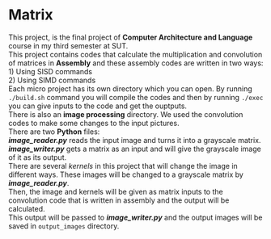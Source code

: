 # Matrix</br>
This project, is the final project of **Computer Architecture and Language** course in my third semester at SUT.</br>
This project contains codes that calculate the multiplication and convolution of matrices in **Assembly** and these assembly codes are written in two ways:</br>
    1) Using SISD commands</br>
    2) Using SIMD commands</br>
Each micro project has its own directory which you can open. By running `./build.sh` command you will compile the codes and then by running `./exec` you can give inputs to the code and get the ouptputs.</br>
There is also an **image processing** directory. We used the convolution codes to make some changes to the input pictures.</br>
  There are two **Python** files: </br>
    ***image_reader.py*** reads the input image and turns it into a grayscale matrix.</br>
    ***image_writer.py*** gets a matrix as an input and will give the grayscale image of it as its output.</br>
    There are several _kernels_ in this project that will change the image in different ways. These images will be changed to a grayscale matrix by ***image_reader.py***.</br>
    Then, the image and kernels will be given as matrix inputs to the convolution code that is written in assembly and the output will be calculated.</br>
    This output will be passed to ***image_writer.py*** and the output images will be saved in `output_images` directory.
